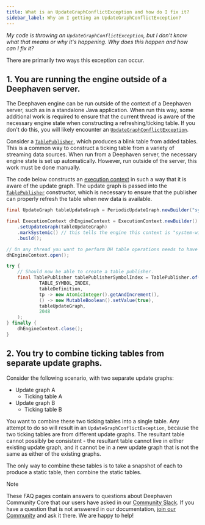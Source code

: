 ```yaml
---
title: What is an UpdateGraphConflictException and how do I fix it?
sidebar_label: Why am I getting an UpdateGraphConflictException?
---
```


_My code is throwing an `UpdateGraphConflictException`, but I don't know what that means or why it's happening. Why does this happen and how can I fix it?_

There are primarily two ways this exception can occur.

## 1. You are running the engine outside of a Deephaven server.

The Deephaven engine can be run outside of the context of a Deephaven server, such as in a standalone Java application. When run this way, some additional work is required to ensure that the current thread is aware of the necessary engine state when constructing a refreshing/ticking table. If you don't do this, you will likely encounter an [`UpdateGraphConflictException`](https://docs.deephaven.io/core/javadoc/io/deephaven/engine/exceptions/UpdateGraphConflictException.html).

Consider a [`TablePublisher`](https://docs.deephaven.io/core/javadoc/io/deephaven/stream/TablePublisher.html), which produces a blink table from added tables. This is a common way to construct a ticking table from a variety of streaming data sources. When run from a Deephaven server, the necessary engine state is set up automatically. However, run outside of the server, this work must be done manually.

The code below constructs an [execution context](../../conceptual/execution-context.md) in such a way that it is aware of the update graph. The update graph is passed into the [`TablePublisher`](https://docs.deephaven.io/core/javadoc/io/deephaven/stream/TablePublisher.html) constructor, which is necessary to ensure that the publisher can properly refresh the table when new data is available.

```java skip-test
final UpdateGraph tableUpdateGraph = PeriodicUpdateGraph.newBuilder("symbolIndexGraph").build();

final ExecutionContext dhEngineContext = ExecutionContext.newBuilder()
    .setUpdateGraph(tableUpdateGraph)
    .markSystemic() // this tells the engine this context is "system-wide" instead of "user" specific
    .build();

// On any thread you want to perform DH table operations needs to have the execution context set; it's ThreadLocal state.
dhEngineContext.open();

try {
    // Should now be able to create a table publisher.
    final TablePublisher tablePublisherSymbolIndex = TablePublisher.of(
            TABLE_SYMBOL_INDEX,
            tableDefinition,
            tp -> new AtomicInteger().getAndIncrement(),
            () -> new MutableBoolean().setValue(true),
            tableUpdateGraph,
            2048
    );
} finally {
    dhEngineContext.close();
}
```

## 2. You try to combine ticking tables from separate update graphs.

Consider the following scenario, with two separate update graphs:

- Update graph A
  - Ticking table A
- Update graph B
  - Ticking table B

You want to combine these two ticking tables into a single table. Any attempt to do so will result in an `UpdateGraphConflictException`, because the two ticking tables are from different update graphs. The resultant table cannot possibly be consistent - the resultant table cannot live in either existing update graph, and it cannot be in a new update graph that is not the same as either of the existing graphs.

The only way to combine these tables is to take a snapshot of each to produce a static table, then combine the static tables.

> [!NOTE]
> These FAQ pages contain answers to questions about Deephaven Community Core that our users have asked in our [Community Slack](/slack). If you have a question that is not answered in our documentation, [join our Community](/slack) and ask it there. We are happy to help!
